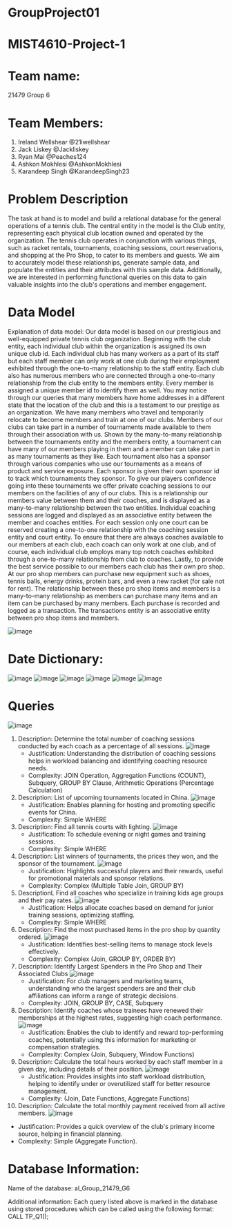 # GroupProject01
# MIST4610-Project-1
# Team name:
21479 Group 6
# Team Members:
1. Ireland Wellshear @21iwellshear
2. Jack Liskey @Jackliskey
3. Ryan Mai @Peaches124
4. Ashkon Mokhlesi  @AshkonMokhlesi
5. Karandeep Singh @KarandeepSingh23
# Problem Description
The task at hand is to model and build a relational database for the general operations of a tennis club. The central entity in the model is the Club entity, representing each physical club location owned and operated by the organization. The tennis club operates in conjunction with various things, such as racket rentals, tournaments, coaching sessions, court reservations, and shopping at the Pro Shop, to cater to its members and guests. We aim to accurately model these relationships, generate sample data, and populate the entities and their attributes with this sample data. Additionally, we are interested in performing functional queries on this data to gain valuable insights into the club's operations and member engagement.
# Data Model
Explanation of data model:
Our data model is based on our prestigious and well-equipped private tennis club organization. Beginning with the club entity, each individual club within the organization is assigned its own unique club id. Each individual club has many workers as a part of its staff but each staff member can only work at one club during their employment exhibited through the one-to-many relationship to the staff entity.
Each club also has numerous members who are connected through a one-to-many relationship from the club entity to the members entity. Every member is assigned a unique member id to identify them as well. You may notice through our queries that many members have home addresses in a different state that the location of the club and this is a testament to our prestige as an organization. We have many members who travel and temporarily relocate to become members and train at one of our clubs.
Members of our clubs can take part in a number of tournaments made available to them through their association with us. Shown by the many-to-many relationship between the tournaments entity and the members entity, a tournament can have many of our members playing in them and a member can take part in as many tournaments as they like. Each tournament also has a sponsor through various companies who use our tournaments as a means of product and service exposure. Each sponsor is given their own sponsor id to track which tournaments they sponsor.
To give our players confidence going into these tournaments we offer private coaching sessions to our members on the facilities of any of our clubs. This is a relationship our members value between them and their coaches, and is displayed as a many-to-many relationship between the two entities. Individual coaching sessions are logged and displayed as an associative entity between the member and coaches entities. For each session only one court can be reserved creating a one-to-one relationship with the coaching session entity and court entity.
To ensure that there are always coaches available to our members at each club, each coach can only work at one club, and of course, each individual club employs many top notch coaches exhibited through a one-to-many relationship from club to coaches.
Lastly, to provide the best service possible to our members each club has their own pro shop. At our pro shop members can purchase new equipment such as shoes, tennis balls, energy drinks, protein bars, and even a new racket (for sale not for rent). The relationship between these pro shop items and members is a many-to-many relationship as members can purchase many items and an item can be purchased by many members. Each purchase is recorded and logged as a transaction. The transactions entity is an associative entity between pro shop items and members.
 
![image](https://github.com/21iwellshear/MIST4610-Project-1/assets/150079987/a1778499-57f5-4f6d-a6bb-fcc5bb5faf5c)
 
# Date Dictionary:
 
![image](https://github.com/21iwellshear/MIST4610-Project-1/assets/150079987/6aaf2df7-a5a5-4c1a-9481-328f1d70ec3b)
![image](https://github.com/21iwellshear/MIST4610-Project-1/assets/150079987/c3ae632f-5d90-4b14-a291-e6e4f61f49fe)
![image](https://github.com/21iwellshear/MIST4610-Project-1/assets/150079987/55f9f4c4-c5c9-4409-8ccf-e609c062c201)
![image](https://github.com/21iwellshear/MIST4610-Project-1/assets/150079987/1a93f90f-6303-4720-86a5-db81e1631274)
![image](https://github.com/21iwellshear/MIST4610-Project-1/assets/150079987/ee2d034a-9348-4b17-9bec-039e6d712ac5)
![image](https://github.com/21iwellshear/MIST4610-Project-1/assets/150079987/b6a420e9-165b-4487-b586-e9dc0ac8a2de)
 
 
# Queries
![image](https://github.com/21iwellshear/MIST4610-Project-1/assets/150079987/99eaf859-75a4-49c0-9900-8940235ca816)
 
1. Description: Determine the total number of coaching sessions conducted by each coach as a percentage of all sessions.
   ![image](https://github.com/21iwellshear/MIST4610-Project-1/assets/150079987/48b85a0f-78c4-4e27-ac6d-e135393f205b)
   - Justification: Understanding the distribution of coaching sessions helps in workload balancing and identifying coaching resource needs.
   - Complexity: JOIN Operation, Aggregation Functions (COUNT), Subquery, GROUP BY Clause, Arithmetic Operations (Percentage Calculation)
2. Description: List of upcoming tournaments located in China.
     ![image](https://github.com/21iwellshear/MIST4610-Project-1/assets/150079987/e3923c90-76a1-4da8-8167-a08104b2b665)
     - Justification: Enables planning for hosting and promoting specific events for China.
     - Complexity: Simple WHERE
3. Description: Find all tennis courts with lighting.
      ![image](https://github.com/21iwellshear/MIST4610-Project-1/assets/150079987/af3c6e70-9141-4406-abc5-8a3ff9bda725)
     - Justification: To schedule evening or night games and training sessions.
     - Complexity: Simple WHERE
4. Description: List winners of tournaments, the prices they won, and the sponsor of the tournament.
      ![image](https://github.com/21iwellshear/MIST4610-Project-1/assets/150079987/2aabb458-5f65-4955-959e-f0de9501379e)
     - Justification: Highlights successful players and their rewards, useful for promotional materials and sponsor relations.
     - Complexity: Complex (Multiple Table Join, GROUP BY)
5. DescriptionL Find all coaches who specialize in training kids age groups and their pay rates.
      ![image](https://github.com/21iwellshear/MIST4610-Project-1/assets/150079987/a1539ab7-3be4-4e00-9bbf-8f31cfb1a633)
     - Justification: Helps allocate coaches based on demand for junior training sessions, optimizing staffing.
     - Complexity: Simple WHERE
6. Description: Find the most purchased items in the pro shop by quantity ordered.
      ![image](https://github.com/21iwellshear/MIST4610-Project-1/assets/150079987/55357c47-c647-4dce-a9cf-ebde485179f7)
   - Justification: Identifies best-selling items to manage stock levels effectively.
   - Complexity: Complex (Join, GROUP BY, ORDER BY)
7. Description: Identify Largest Spenders in the Pro Shop and Their Associated Clubs
      ![image](https://github.com/21iwellshear/MIST4610-Project-1/assets/150079987/4e6ca6b4-7dae-4b60-a232-db14d7232ddd)
   - Justification: For club managers and marketing teams, understanding who the largest spenders are and their club affiliations can inform a range of strategic decisions.
   - Complexity: JOIN, GROUP BY, CASE, Subquery
8. Description: Identify coaches whose trainees have renewed their memberships at the highest rates, suggesting high coach performance.
      ![image](https://github.com/21iwellshear/MIST4610-Project-1/assets/150079987/2eddf5ca-4c34-4d4f-90c3-4317fa2ccdc2)
   - Justification: Enables the club to identify and reward top-performing coaches, potentially using this information for marketing or compensation strategies.
   - Complexity: Complex (Join, Subquery, Window Functions)
9. Description: Calculate the total hours worked by each staff member in a given day, including details of their position.
      ![image](https://github.com/21iwellshear/MIST4610-Project-1/assets/150079987/5ede43f9-a800-42f1-91cc-60eb757f0fcd)
   - Justification: Provides insights into staff workload distribution, helping to identify under or overutilized staff for better resource management.
   - Complexity: (Join, Date Functions, Aggregate Functions)
10. Description: Calculate the total monthly payment received from all active members.
      ![image](https://github.com/21iwellshear/MIST4610-Project-1/assets/150079987/116a328e-a5a2-4209-8a25-18c6eaeff687)
   - Justification: Provides a quick overview of the club's primary income source, helping in financial planning.
   - Complexity: Simple (Aggregate Function).
 
# Database Information:
Name of the database: al_Group_21479_G6
 
Additional information: Each query listed above is marked in the database using stored procedures which can be called using the following format: CALL TP_Q1();
